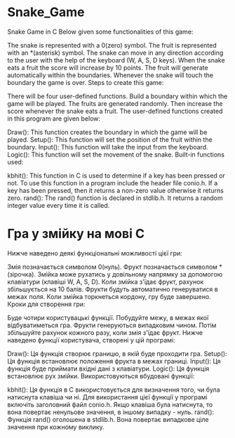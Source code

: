 # Snake_Game
Snake Game in C
Below given some functionalities of this game:

The snake is represented with a 0(zero) symbol.
The fruit is represented with an *(asterisk) symbol.
The snake can move in any direction according to the user with the help of the keyboard (W, A, S, D keys).
When the snake eats a fruit the score will increase by 10 points.
The fruit will generate automatically within the boundaries.
Whenever the snake will touch the boundary the game is over.
Steps to create this game:

There will be four user-defined functions.
Build a boundary within which the game will be played.
The fruits are generated randomly.
Then increase the score whenever the snake eats a fruit.
The user-defined functions created in this program are given below:

Draw(): This function creates the boundary in which the game will be played.
Setup(): This function will set the position of the fruit within the boundary.
Input(): This function will take the input from the keyboard.
Logic(): This function will set the movement of the snake.
Built-in functions used:

kbhit(): This function in C is used to determine if a key has been pressed or not. To use this function in a program include the header file conio.h. If a key has been pressed, then it returns a non-zero value otherwise it returns zero.
rand(): The rand() function is declared in stdlib.h. It returns a random integer value every time it is called.

# Гра у змійку на мові C
Нижче наведено деякі функціональні можливості цієї гри:

Змія позначається символом 0(нуль).
Фрукт позначається символом *(зірочка).
Змійка може рухатись у довільному напрямку за допомогою клавіатури (клавіші W, A, S, D).
Коли змійка з'їдає фрукт, рахунок збільшується на 10 балів.
Фрукти будуть автоматично генеруватися в межах поля.
Коли змійка торкнеться кордону, гру буде завершено.
Кроки для створення гри:

Буде чотири користувацькі функції.
Побудуйте межу, в межах якої відбуватиметься гра.
Фрукти генеруються випадковим чином.
Потім збільшуйте рахунок кожного разу, коли змія з'їдає фрукт.
Нижче наведено функції користувача, створені у цій програмі:

Draw(): Ця функція створює границю, в якій буде проходити гра.
Setup(): Ця функція встановлює положення фрукта в межах границі.
Input(): Ця функція буде приймати вхідні дані з клавіатури.
Logic(): Ця функція встановлює рух змійки.
Використовуються вбудовані функції:

kbhit(): Ця функція в C використовується для визначення того, чи була натиснута клавіша чи ні. Для використання цієї функції у програмі включіть заголовний файл conio.h. Якщо клавіша була натиснута, то вона повертає ненульове значення, в іншому випадку - нуль.
rand(): Функція rand() оголошена в stdlib.h. Вона повертає випадкове ціле значення при кожному виклику.
